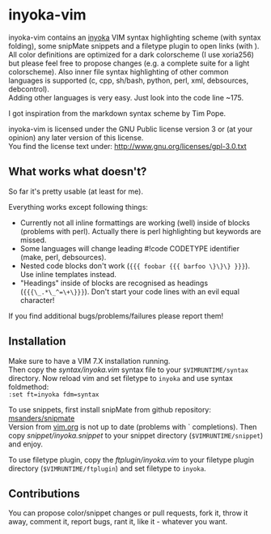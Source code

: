 inyoka-vim
==========
inyoka-vim contains an [inyoka](http://inyokaproject.org) VIM syntax
highlighting scheme (with syntax folding), some snipMate snippets and a
filetype plugin to open links (with <ENTER>).
All color definitions are optimized for a dark colorscheme (I use
xoria256) but please feel free to propose changes (e.g. a complete suite
for a light colorscheme). Also inner file syntax highlighting of other
common languages is supported (c, cpp, sh/bash, python, perl, xml,
debsources, debcontrol).  
Adding other languages is very easy. Just look into the code line ~175.

I got inspiration from the markdown syntax scheme by Tim Pope.

inyoka-vim is licensed under the GNU Public license version 3 or (at your
opinion) any later version of this license.  
You find the license text under: http://www.gnu.org/licenses/gpl-3.0.txt


What works what doesn't?
------------------------
So far it's pretty usable (at least for me).

Everything works except following things:
 * Currently not all inline formattings are working (well) inside of blocks
   (problems with perl). Actually there is perl highlighting but keywords
   are missed.
 * Some languages will change leading #!code CODETYPE
   identifier (make, perl, debsources).
 * Nested code blocks don't work (`{{{ foobar {{{ barfoo \}\}\} }}}`). Use
   inline templates instead.
 * "Headings" inside of blocks are recognised as headings
   (`{{{\_.*\_^=\+\}}}`). Don't start your code lines with an evil equal
   character!

If you find additional bugs/problems/failures please report them!


Installation
------------
Make sure to have a VIM 7.X installation running.  
Then copy the *syntax/inyoka.vim* syntax file to your `$VIMRUNTIME/syntax`
directory. Now reload vim and set filetype to `inyoka` and use syntax
foldmethod:  
`:set ft=inyoka fdm=syntax`

To use snippets, first install snipMate from github repository:
[msanders/snipmate](https://github.com/msanders/snipmate.vim)  
Version from [vim.org](http://www.vim.org/) is not up to date (problems with
\` completions). Then copy *snippet/inyoka.snippet* to your snippet directory
(`$VIMRUNTIME/snippet`) and enjoy.

To use filetype plugin, copy the *ftplugin/inyoka.vim* to your filetype plugin
directory (`$VIMRUNTIME/ftplugin`) and set filetype to `inyoka`.


Contributions
-------------
You can propose color/snippet changes or pull requests, fork it, throw it away,
comment it, report bugs, rant it, like it - whatever you want.
